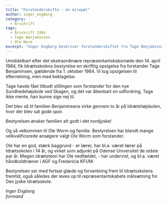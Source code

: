 ```yaml
---
title: "Forstanderskifte - en milepæl"
author: inger_engberg
category:
  - Årsskrift
tags:
  - Årsskrift 1984
  - Tage Benjaminsen
  - Ole Worm
excerpt: "Inger Engberg beskriver forstanderskiftet fra Tage Benjaminsen til Ole Worm."
---
```


Umiddelbart efter det ekstraordinære repræsentantskabsmøde den 14. april 1984, fik Idrætsskolens bestyrelse en skriftlig opsigelse fra forstander Tage Benjaminsen, gældende fra 1. oktober 1984. Vi tog opsigelsen til efterretning, men med beklagelse.

Tage havde fået tilbudt stillingen som forstander for den nye Sundhedshøjskole ved Skagen, og det var åbenbart en udfordring, Tage ikke mente, han kunne sige nej til.

Det blev så til familien Benjaminsens virke gennem to år på Idrætshøjskolen, hvor der blev sat gode spor.

Bestyrelsen ønsker familien alt godt i det nordjyske!

Og så velkommen til Ole Worm og familie. Bestyrelsen har blandt mange velkvalificerede ansøgere valgt Ole Worm som forstander.

Ole har en god, stærk baggrund - er lærer, har bl.a. været lærer på Idrætsskolen i 14 år, og virket som adjunkt på Odense Universitet de sidste par år. Megen idrætsteori har Ole nedfældet, - har undervist, og bl.a. været håndboldtræner i AGF og Fredericia KFUM.

Bestyrelsen ser med fortsat glæde og forventning frem til Idrætsskolens fremtid, også således der leves op til repræsentantskabets målsætning for Den jyske Idrætsskole.

_Inger Engberg_  
_formand_
